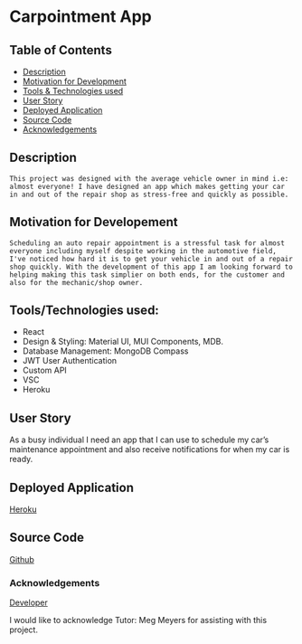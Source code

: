 # Carpointment App

## Table of Contents

- [Description](#description)
- [Motivation for Development](#motivation-for-developement)
- [Tools & Technologies used](#toolstechnologies-used)
- [User Story](#user-story)
- [Deployed Application](#deployed-application)
- [Source Code](#source-code)
- [Acknowledgements](#acknowledgements)

## Description

```This project was designed with the average vehicle owner in mind i.e: almost everyone! I have designed an app which makes getting your car in and out of the repair shop as stress-free and quickly as possible.```

## Motivation for Developement

```Scheduling an auto repair appointment is a stressful task for almost everyone including myself despite working in the automotive field, I've noticed how hard it is to get your vehicle in and out of a repair shop quickly. With the development of this app I am looking forward to helping making this task simplier on both ends, for the customer and also for the mechanic/shop owner.```

## Tools/Technologies used:

- React
- Design & Styling: Material UI, MUI Components, MDB.
- Database Management: MongoDB Compass
- JWT User Authentication
- Custom API
- VSC
- Heroku

## User Story

As a busy individual I need an app that I can use to schedule my car’s maintenance appointment and also receive notifications for when my car is ready.

## Deployed Application

[Heroku](https://carpointment-e4f8d52722e3.herokuapp.com/)



## Source Code

[Github](https://github.com/KimTurboutique/Carpointment_App)

### Acknowledgements

[Developer](https://github.com/KimTurboutique)

I would like to acknowledge Tutor: Meg Meyers for assisting with this project.
